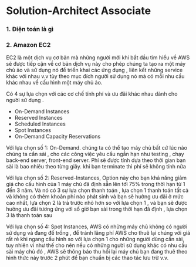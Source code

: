 # Solution-Architect Associate

### 1. Điện toán là gì 
### 2. Amazon EC2
EC2 là một dịch vụ cơ bản mà những người mới khi bắt đầu tìm hiểu về AWS sẽ được tiếp cận về cơ bản dịch vụ này cho phép chúng ta tạo ra một máy chủ ảo và sử dụng nó để triển khai các ứng dụng , liên kết những service khác với nhau v.v tùy theo mục đích người sử dụng nó mà có mỗi nhu cầu khác nhau về cấu hình một máy chủ ảo.

Có 4 sự lựa chọn với các cơ chế tính phí và ưu đãi khác nhau dành cho người sử dụng .
+ On-Demand Instances
+ Reserved Instances
+ Scheduled Instances
+ Spot Instances
+ On-Demand Capacity Reservations

Với lựa chọn số 1: On-Demand. chúng ta có thể tạo máy chủ bất cứ lúc nào chúng ta cần sài , cho các công việc yêu cầu ngắn hạn như testing , chạy back-end server, front-end server. Phí sẽ được tính dựa theo thời gian bạn sài là bao nhiêu theo từng giây. khi bạn terminate thì phí sẽ không tính nữa

Với lựa chọn số 2: Reserved-Instances, Option này cho bạn khả năng giảm giá cho cấu hình của 1 máy chủ đã định sẵn lên tới 75% trong thời hạn từ 1 đến 3 năm. Và nó có 3 sự lựa chọn thanh toán , lựa chọn 1 thanh toán tất cả và không có thêm khoản phí nào phát sinh và bạn sẽ hưởng ưu đãi ở mức cao nhất, lựa chọn 2 là trả trước nhỏ hơn so với lựa chọn 1 , và bạn sẽ được hưởng ưu đãi tương ứng với số giờ bạn sài trong thời hạn đã định , lựa chọn 3 là  thanh toán sau

Với lựa chọn số 4: Spot Instances, AWS có những máy chủ không có người sử dụng và đang để trống , để tránh lãng phí AWS cho thuê lại chúng với giá rất rẻ khi ngang cấu hình so với lựa chọn 1 cho những người dùng cần sài, tuy nhiên vì như thế cho nên nếu có những người sử dụng khác có nhu cầu sài máy chủ đó , AWS sẽ thông báo thu hồi lại máy chủ bạn đang thuê theo hình thức này trước 2 phút để bạn chuẩn bị các thao tác lưu trữ v.v.
